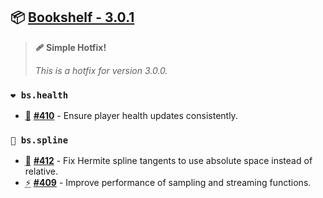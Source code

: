 ## 📦 [Bookshelf - 3.0.1](https://github.com/mcbookshelf/bookshelf/releases/tag/v3.0.1)

> **🩹 Simple Hotfix!**
>
> *This is a hotfix for version 3.0.0.*


### `❤️ bs.health`

- <abbr title="Bug Fix">🐛</abbr> **[#410](https://github.com/mcbookshelf/bookshelf/issues/410)** - Ensure player health updates consistently.


### `🧣 bs.spline`

- <abbr title="Bug Fix">🐛</abbr> **[#412](https://github.com/mcbookshelf/bookshelf/issues/412)** - Fix Hermite spline tangents to use absolute space instead of relative.
- <abbr title="Enhancements">⚡</abbr> **[#409](https://github.com/mcbookshelf/bookshelf/issues/409)** - Improve performance of sampling and streaming functions.
